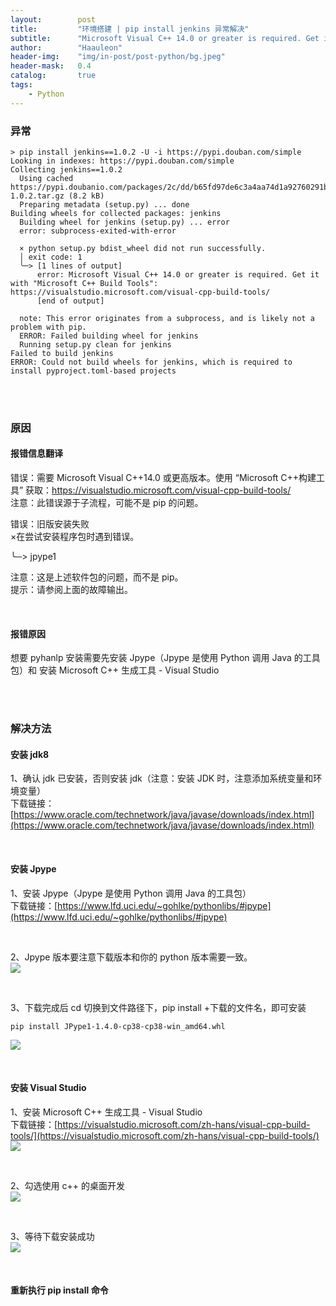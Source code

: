 ```yaml
---
layout:        post
title:         "环境搭建 | pip install jenkins 异常解决"
subtitle:      "Microsoft Visual C++ 14.0 or greater is required. Get it with Microsoft C++ Build Tools"
author:        "Haauleon"
header-img:    "img/in-post/post-python/bg.jpeg"
header-mask:   0.4
catalog:       true
tags:
    - Python
---
```


### 异常
```
> pip install jenkins==1.0.2 -U -i https://pypi.douban.com/simple
Looking in indexes: https://pypi.douban.com/simple
Collecting jenkins==1.0.2
  Using cached https://pypi.doubanio.com/packages/2c/dd/b65fd97de6c3a4aa74d1a92760291b7cd30d84e9729254c6e4cc376cc360/jenkins-1.0.2.tar.gz (8.2 kB)
  Preparing metadata (setup.py) ... done
Building wheels for collected packages: jenkins
  Building wheel for jenkins (setup.py) ... error
  error: subprocess-exited-with-error

  × python setup.py bdist_wheel did not run successfully.
  │ exit code: 1
  ╰─> [1 lines of output]
      error: Microsoft Visual C++ 14.0 or greater is required. Get it with "Microsoft C++ Build Tools": https://visualstudio.microsoft.com/visual-cpp-build-tools/
      [end of output]

  note: This error originates from a subprocess, and is likely not a problem with pip.
  ERROR: Failed building wheel for jenkins
  Running setup.py clean for jenkins
Failed to build jenkins
ERROR: Could not build wheels for jenkins, which is required to install pyproject.toml-based projects
```

<br>
<br>

### 原因
#### 报错信息翻译    
错误：需要 Microsoft Visual C++14.0 或更高版本。使用 “Microsoft C++构建工具” 获取：https://visualstudio.microsoft.com/visual-cpp-build-tools/       
注意：此错误源于子流程，可能不是 pip 的问题。      

错误：旧版安装失败     
×在尝试安装程序包时遇到错误。     

╰─> jpype1      

注意：这是上述软件包的问题，而不是 pip。    
提示：请参阅上面的故障输出。        

<br>

#### 报错原因
想要 pyhanlp 安装需要先安装 Jpype（Jpype 是使用 Python 调用 Java 的工具包）和 安装 Microsoft C++ 生成工具 - Visual Studio        

<br>
<br>

### 解决方法     
#### 安装 jdk8
1、确认 jdk 已安装，否则安装 jdk（注意：安装 JDK 时，注意添加系统变量和环境变量）        
下载链接：[https://www.oracle.com/technetwork/java/javase/downloads/index.html](https://www.oracle.com/technetwork/java/javase/downloads/index.html)        

<br>

#### 安装 Jpype
1、安装 Jpype（Jpype 是使用 Python 调用 Java 的工具包）        
下载链接：[https://www.lfd.uci.edu/~gohlke/pythonlibs/#jpype](https://www.lfd.uci.edu/~gohlke/pythonlibs/#jpype)       

<br>

2、Jpype 版本要注意下载版本和你的 python 版本需要一致。      
![](https://img-blog.csdnimg.cn/e5ca90a046ef4e92882a7171084e1157.png)      

<br>

3、下载完成后 cd 切换到文件路径下，pip install +下载的文件名，即可安装       
```
pip install JPype1-1.4.0-cp38-cp38-win_amd64.whl
```
![](https://img-blog.csdnimg.cn/a640b8e3fba7472fb5e6d1c34a54e579.png)

<br>

#### 安装 Visual Studio
1、安装 Microsoft C++ 生成工具 - Visual Studio      
下载链接：[https://visualstudio.microsoft.com/zh-hans/visual-cpp-build-tools/](https://visualstudio.microsoft.com/zh-hans/visual-cpp-build-tools/)      
![](https://img-blog.csdnimg.cn/bc4728f8f3d54d9f9e43aa33e8ad47a9.png)    

<br>

2、勾选使用 c++ 的桌面开发      
![](https://img-blog.csdnimg.cn/5203fed1f80c41eba257ad1ea7740c54.png)     

<br>

3、等待下载安装成功     
![](https://img-blog.csdnimg.cn/65095b51775e4d7b8c18e89d0353ab3b.png)     

<br>

#### 重新执行 pip install 命令

